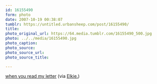 ```yaml
---
id: 16155490
form: photo
date: 2007-10-19 00:38:07
tumblr: https://untitled.urbansheep.com/post/16155490/
title:
photo_original_url: https://64.media.tumblr.com/16155490_500.jpg
photo: ../../media/16155490.jpg
photo_caption:
photo_source:
photo_source_url:
photo_source_title:

---
```


<p><a href="http://www.flickr.com/photos/akkie_kakkie/308604235/in/set-72157594437955309/">when you read my letter</a> (via <a href="http://flickr.com/photos/akkie_kakkie">Elkie.</a>)</p>
